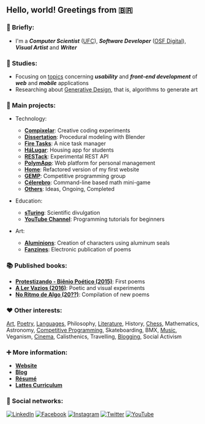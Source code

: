 ## Hello, world! Greetings from 🇧🇷

### 📌 Briefly:

- I'm a ***Computer Scientist*** ([UFC](https://github.com/DanielBrito/ufc)), ***Software Developer*** ([OSF Digital](https://osf.digital)), ***Visual Artist*** and ***Writer***

### 🎯 Studies:

- Focusing on [topics](https://github.com/DanielBrito/self-learning) concerning ***usability*** and ***front-end development*** of ***web*** and ***mobile*** applications
- Researching about [Generative Design](https://github.com/DanielBrito/generative-design), that is, algorithms to generate art

### 🚀 Main projects:

- Technology:
  - **[Compixelar](https://github.com/DanielBrito/creative-coding-experiments)**: Creative coding experiments
  - **[Dissertation](https://github.com/DanielBrito/monografia)**: Procedural modeling with Blender
  - **[Fire Tasks](https://github.com/DanielBrito/fire-tasks)**: A nice task manager
  - **[HáLugar](https://github.com/HaLugar)**: Housing app for students
  - **[RESTack](https://github.com/DanielBrito/restack-api)**: Experimental REST API
  - **[PolymApp](https://github.com/DanielBrito/polymapp)**: Web platform for personal management
  - **[Home](https://github.com/DanielBrito/home)**: Refactored version of my first website
  - **[GEMP](https://github.com/GEMP-UFC-Crateus)**: Competitive programming group
  - **[Célerebro](https://github.com/DanielBrito/celerebro)**: Command-line based math mini-game
  - **[Others](https://github.com/DanielBrito?tab=projects)**: Ideas, Ongoing, Completed
  
- Education:
  - **[sTuring](https://github.com/DanielBrito/sturing)**: Scientific divulgation
  - **[YouTube Channel](https://www.youtube.com/user/59336197)**: Programming tutorials for beginners

- Art:
  - **[Aluminions](https://www.instagram.com/aluminions.13/)**: Creation of characters using aluminum seals
  - **[Fanzines](https://issuu.com/daniel.brito)**: Electronic publication of poems

### 📚 Published books:

- **[Protestizando - Biênio Poético (2015)](https://danielbrito.github.io/livros/#protestizando)**: First poems
- **[A Ler Vazios (2016)](https://danielbrito.github.io/livros/#a-ler-vazios)**: Poetic and visual experiments
- **[No Ritmo de Algo (20??)](https://github.com/DanielBrito/no-ritmo-de-algo)**: Compilation of new poems

### ❤️ Other interests:

[Art](https://github.com/DanielBrito/generative-design), [Poetry](https://github.com/DanielBrito/no-ritmo-de-algo), [Languages](https://duome.eu/DanBrito41), Philosophy, [Literature](https://www.skoob.com.br/usuario/1021319-dan), History, [Chess](https://lichess.org/@/danielbrito41), Mathematics, Astronomy, [Competitive Programming](https://github.com/DanielBrito/competitive-programming), Skateboarding, BMX, [Music](https://open.spotify.com/user/xb93kruabsjskn5chjqo127ep), Veganism, [Cinema](https://filmow.com/usuario/daniel_brito/), Calisthenics, Travelling, [Blogging](https://daniel-brito.blogspot.com.br/), Social Activism

### :heavy_plus_sign: More information:

- **[Website](https://danielbrito.github.io/)**
- **[Blog](https://daniel-brito.blogspot.com.br/)**
- **[Résumé](https://drive.google.com/file/d/1bOFjCfhoyabvcZ7LXf5T3EtY9h6umsaR/view)**
- **[Lattes Curriculum](http://buscatextual.cnpq.br/buscatextual/visualizacv.do?id=K2184225D8)**

### 👥 Social networks:

[![LinkedIn](https://img.shields.io/static/v1?label=&message=LinkedIn%20&color=2867B2&logo=LinkedIn&style=flat-square&logoColor=white)](https://www.linkedin.com/in/daniel-brito)
[![Facebook](https://img.shields.io/static/v1?label=&message=Facebook%20&color=0078FF&logo=Facebook&style=flat-square&logoColor=white)](https://www.facebook.com/daniel.brito.jumper)
[![Instagram](https://img.shields.io/static/v1?label=&message=Instagram%20&color=ff69b4&logo=Instagram&style=flat-square&logoColor=white)](https://www.instagram.com/danielbrito41/)
[![Twitter](https://img.shields.io/static/v1?label=&message=Twitter%20&color=1DA1F2&logo=Twitter&style=flat-square&logoColor=white)](https://twitter.com/danielhbrito)
[![YouTube](https://img.shields.io/static/v1?label=&message=YouTube%20&color=C4302B&logo=YouTube&style=flat-square&logoColor=white)](https://www.youtube.com/channel/UC4y3uq1d7MKDYs1LbI44Vng)

